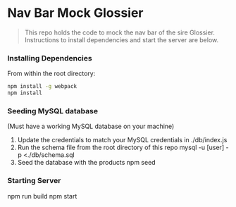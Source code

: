 # Nav Bar Mock Glossier

> This repo holds the code to mock the nav bar of the sire Glossier.
  Instructions to install dependencies and start the server are below.

### Installing Dependencies

From within the root directory:

```sh
npm install -g webpack
npm install
```

### Seeding MySQL database
(Must have a working MySQL database on your machine)
1. Update the credentials to match your MySQL credentials in ./db/index.js
2. Run the schema file from the root directory of this repo
    mysql -u [user] -p <./db/schema.sql
3. Seed the database with the products
    npm seed

### Starting Server
npm run build
npm start
